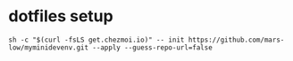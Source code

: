 # dotfiles setup

```
sh -c "$(curl -fsLS get.chezmoi.io)" -- init https://github.com/mars-low/myminidevenv.git --apply --guess-repo-url=false
```
